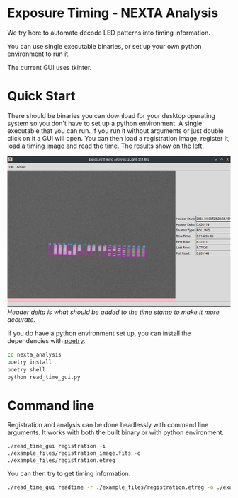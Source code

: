 # Exposure Timing - NEXTA Analysis

We try here to automate decode LED patterns into timing information.

You can use single executable binaries, or set up your own python environment to run it.

The current GUI uses tkinter.

# Quick Start

There should be binaries you can download for your desktop operating system so you don't have to set up a python
environment. A single executable that you can run. If you run it without arguments or just double click on it a GUI will
open. You can then load a registration image, register it, load a timing image and read the time. The results show on
the left.

![GUI with timing info found](./screen_shot2.jpg)
*Header delta is what should be added to the time stamp to make it more accurate.*

If you do have a python environment set up, you can install the dependencies with [poetry](https://python-poetry.org/).

```bash
cd nexta_analysis
poetry install
poetry shell
python read_time_gui.py
```

# Command line

Registration and analysis can be done headlessly with command line arguments. It works with both the built binary or
with python environment.

```shell
./read_time_gui registration -i ./example_files/registration_image.fits -o ./example_files/registration.etreg
```

You can then try to get timing information.

```bash
./read_time_gui readtime -r ./example_files/registration.etreg -o ./example_files/aLight_010.ettime -i ./example_files/aLight_010.fits
```

